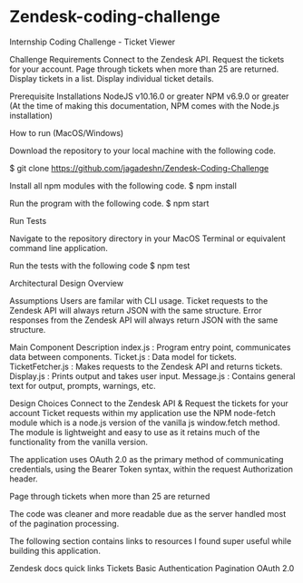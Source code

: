 # Zendesk-coding-challenge

Internship Coding Challenge - Ticket Viewer


Challenge Requirements
Connect to the Zendesk API.
Request the tickets for your account.
Page through tickets when more than 25 are returned.
Display tickets in a list.
Display individual ticket details.

Prerequisite Installations
NodeJS v10.16.0 or greater
NPM v6.9.0 or greater (At the time of making this documentation, NPM comes with the Node.js installation)



How to run (MacOS/Windows)

Download the repository to your local machine with the following code.

$ git clone https://github.com/jagadeshn/Zendesk-Coding-Challenge


Install all npm modules with the following code.
$ npm install

Run the program with the following code.
$ npm start

Run Tests

Navigate to the repository directory in your MacOS Terminal or equivalent command line application.

Run the tests with the following code
$ npm test

Architectural Design Overview

Assumptions
Users are familar with CLI usage.
Ticket requests to the Zendesk API will always return JSON with the same structure.
Error responses from the Zendesk API will always return JSON with the same structure.

Main Component Description
index.js : Program entry point, communicates data between components.
Ticket.js : Data model for tickets.
TicketFetcher.js : Makes requests to the Zendesk API and returns tickets.
Display.js : Prints output and takes user input.
Message.js : Contains general text for output, prompts, warnings, etc.

Design Choices
Connect to the Zendesk API & Request the tickets for your account
Ticket requests within my application use the NPM node-fetch module which is a node.js version of the vanilla js window.fetch method. The module is lightweight and easy to use as it retains much of the functionality from the vanilla version.

The application uses OAuth 2.0 as the primary method of communicating credentials, using the Bearer Token syntax, within the request Authorization header. 


Page through tickets when more than 25 are returned

The code was cleaner and more readable due as the server handled most of the pagination processing.


The following section contains links to resources I found super useful while building this application.

Zendesk docs quick links
Tickets
Basic Authentication
Pagination
OAuth 2.0
